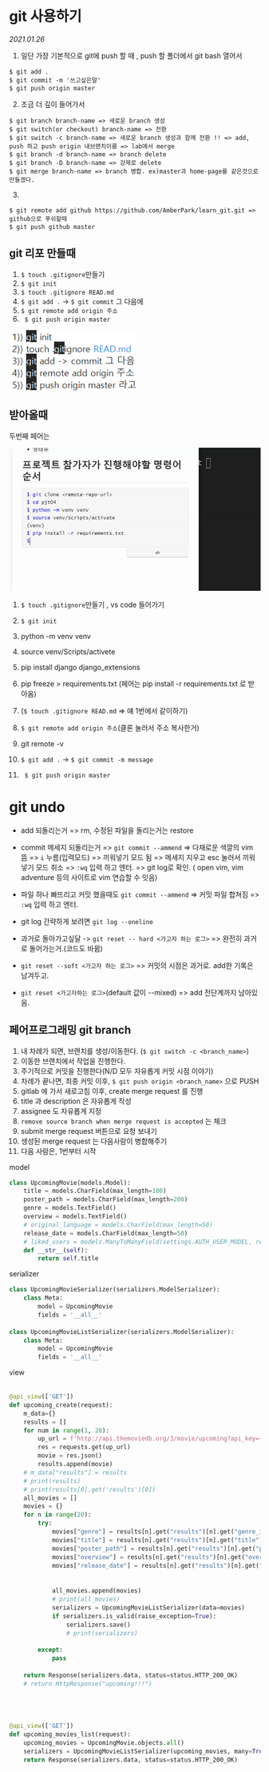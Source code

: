 # git 사용하기

*2021.01.26*

1. 일단 가장 기본적으로 git에 push 할 때 , push 할 폴더에서 git bash 열어서

```
$ git add .
$ git commit -m '쓰고싶은말'
$ git push origin master
```

2. 조금 더 깊이 들어가서

```
$ git branch branch-name => 새로운 branch 생성
$ git switch(or checkout) branch-name => 전환
$ git switch -c branch-name => 새로운 branch 생성과 함께 전환 !! => add, push 하고 push origin 내브랜치이름 => lab에서 merge 
$ git branch -d branch-name => branch delete
$ git branch -D branch-name => 강제로 delete
$ git merge branch-name => branch 병합. ex)master과 home-page를 같은것으로 만들겠다.
```

3. 

```
$ git remote add github https://github.com/AmberPark/learn_git.git => github으로 푸쉬할때
$ git push github master
```



## git 리포 만들때

1.  `$ touch .gitignore`만들기
2.  `$ git init`
3.  `$ touch .gitignore READ.md`
4.  `$ git add .` -> `$ git commit` 그 다음에
5.  `$ git remote add origin 주소`
6.  ` $ git push origin master` 

![image-20210319164318628](README.assets/image-20210319164318628.png)

## 받아올때

두번째 페어는 

![image-20210312131419232](README.assets/image-20210312131419232.png)











1. `$ touch .gitignore`만들기 , vs code 들어가기

2. `$ git init`

3. python -m venv venv

4. source venv/Scripts/activete

5. pip install django django_extensions

6. pip freeze > requirements.txt (페어는 pip install -r requirements.txt 로 받아옴)

7. (`$ touch .gitignore READ.md` => 얘 1번에서 같이하기)

   

8. `$ git remote add origin 주소`(클론 눌러서 주소 복사한거)

9. git remote -v

10. `$ git add .` -> `$ git commit -m message` 

11. ` $ git push origin master` 





# git undo

- add 되돌리는거 => rm, 수정된 파일을 돌리는거는 restore
- commit 메세지 되돌리는거 => `git commit --ammend` => 다채로운 색깔의 vim 뜸 => `i` 누름(입력모드) => 끼워넣기 모드 됨 => 메세지 지우고 esc 눌러서 끼워넣기 모드 취소 => `:wq` 입력 하고 엔터. => git log로 확인. ( open vim, vim adventure 등의 사이트로 vim 연습할 수 잇음)

- 파일 하나 빠뜨리고 커밋 했을때도  `git commit --ammend`  => 커밋 파일 합쳐짐 => `:wq` 입력 하고 엔터.
- git log 간략하게 보려면 `git log --oneline`
- 과거로 돌아가고싶달 -> `git reset -- hard <가고자 하는 로그>` => 완전히 과거로 돌어가는거.(코드도 바뀜)
- `git reset --soft <가고자 하는 로그>` => 커밋의 시점은 과거로. add한 기록은 남겨두고.
- `git reset <가고자하는 로그>`(default 값이 --mixed) => add 전단계까지 남아있음. 







##  페어프로그래밍 git branch

1. 내 차례가 되면, 브랜치를 생성/이동한다. (`$ git switch -c <branch_name>`)
2. 이동한 브랜치에서 작업을 진행한다.
3. 주기적으로 커밋을 진행한다(N/D 모두 자유롭게 커밋 시점 이야기)
4. 차례가 끝나면, 최종 커밋 이후, `$ git push origin <branch_name>` 으로 PUSH
5. gitlab 에 가서 새로고침 이후, create merge request 를 진행
6. title 과 description 은 자유롭게 작성
7. assignee 도 자유롭게 지정
8. `remove source branch when merge request is accepted` 는 체크
9. submit merge request 버튼으로 요청 보내기
10. 생성된 merge request 는 다음사람이 병합해주기
11. 다음 사람은, 1번부터 시작













model

```python
class UpcomingMovie(models.Model):
    title = models.CharField(max_length=100)
    poster_path = models.CharField(max_length=200)
    genre = models.TextField()
    overview = models.TextField()
    # original_language = models.CharField(max_length=50)
    release_date = models.CharField(max_length=50)
    # liked_users = models.ManyToManyField(settings.AUTH_USER_MODEL, related_name="liked_movies", blank=True)
    def __str__(self):
        return self.title
```

serializer

```python
class UpcomingMovieSerializer(serializers.ModelSerializer):
    class Meta:
        model = UpcomingMovie
        fields = '__all__'

class UpcomingMovieListSerializer(serializers.ModelSerializer):
    class Meta:
        model = UpcomingMovie
        fields = '__all__'
```



view

```python

@api_view(['GET'])
def upcoming_create(request):
    m_data={}
    results = []    
    for num in range(1, 20):
        up_url = f'http://api.themoviedb.org/3/movie/upcoming?api_key={api_key}&language=en-US&page={num}'
        res = requests.get(up_url) 
        movie = res.json()
        results.append(movie)   
    # m_data["results"] = results
    # print(results)
    # print(results[0].get('results')[0])
    all_movies = []
    movies = {}
    for n in range(20):
        try:
            movies["genre"] = results[n].get("results")[n].get("genre_ids")[0]
            movies["title"] = results[n].get("results")[n].get("title")
            movies["poster_path"] = results[n].get("results")[n].get("poster_path")
            movies["overview"] = results[n].get("results")[n].get("overview")
            movies["release_date"] = results[n].get("results")[n].get("release_date")
    
        
            all_movies.append(movies)
            # print(all_movies)
            serializers = UpcomingMovieListSerializer(data=movies)
            if serializers.is_valid(raise_exception=True):
                serializers.save()
                # print(serializers)
        
        except:
            pass
    
    return Response(serializers.data, status=status.HTTP_200_OK)
    # return HttpResponse("upcoming!!!")




@api_view(['GET'])
def upcoming_movies_list(request):
    upcoming_movies = UpcomingMovie.objects.all()
    serializers = UpcomingMovieListSerializer(upcoming_movies, many=True)
    return Response(serializers.data, status=status.HTTP_200_OK)
```


